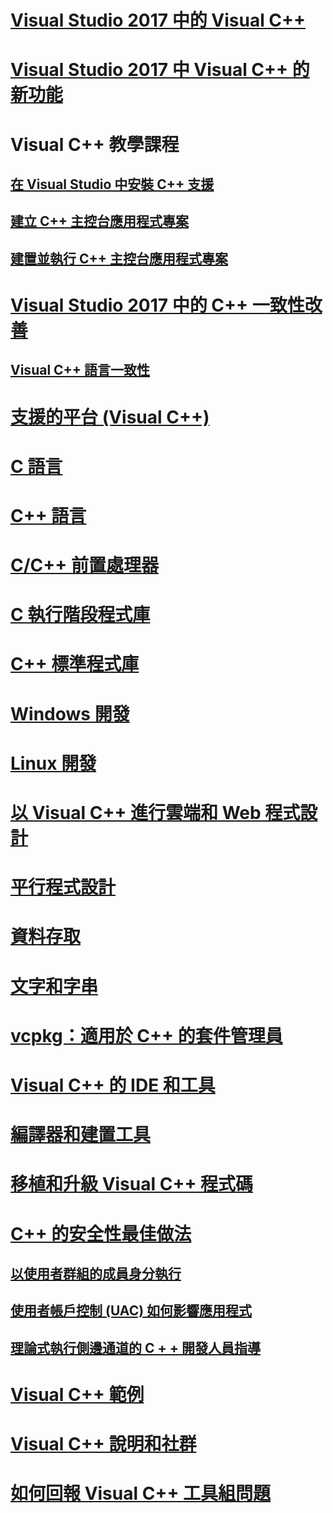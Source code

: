 # [Visual Studio 2017 中的 Visual C++](visual-cpp-in-visual-studio.md)
# [Visual Studio 2017 中 Visual C++ 的新功能](what-s-new-for-visual-cpp-in-visual-studio.md)
# Visual C++ 教學課程
## [在 Visual Studio 中安裝 C++ 支援](build/vscpp-step-0-installation.md)
## [建立 C++ 主控台應用程式專案](build/vscpp-step-1-create.md)
## [建置並執行 C++ 主控台應用程式專案](build/vscpp-step-2-build.md)
# [Visual Studio 2017 中的 C++ 一致性改善](cpp-conformance-improvements-2017.md)
## [Visual C++ 語言一致性](visual-cpp-language-conformance.md)
# [支援的平台 (Visual C++)](supported-platforms-visual-cpp.md)
# [C 語言](c-language/c-language-reference.md)
# [C++ 語言](cpp/cpp-language-reference.md)
# [C/C++ 前置處理器](preprocessor/c-cpp-preprocessor-reference.md)
# [C 執行階段程式庫](c-runtime-library/c-run-time-library-reference.md)
# [C++ 標準程式庫](standard-library/cpp-standard-library-reference.md)
# [Windows 開發](windows/overview-of-windows-programming-in-cpp.md)
# [Linux 開發](linux/download-install-and-setup-the-linux-development-workload.md)
# [以 Visual C++ 進行雲端和 Web 程式設計](cloud/cloud-and-web-programming-in-visual-cpp.md)
# [平行程式設計](parallel/parallel-programming-in-visual-cpp.md)
# [資料存取](data/data-access-in-cpp.md)
# [文字和字串](text/text-and-strings-in-visual-cpp.md)
# [vcpkg：適用於 C++ 的套件管理員](vcpkg.md)
# [Visual C++ 的 IDE 和工具](ide/ide-and-tools-for-visual-cpp-development.md)
# [編譯器和建置工具](build/building-c-cpp-programs.md)
# [移植和升級 Visual C++ 程式碼](porting/visual-cpp-porting-and-upgrading-guide.md)
# [C++ 的安全性最佳做法](security/security-best-practices-for-cpp.md)
## [以使用者群組的成員身分執行](security/running-as-a-member-of-the-users-group.md)
## [使用者帳戶控制 (UAC) 如何影響應用程式](security/how-user-account-control-uac-affects-your-application.md)
## [理論式執行側邊通道的 C + + 開發人員指導](security/developer-guidance-speculative-execution.md)
# [Visual C++ 範例](visual-cpp-samples.md)
# [Visual C++ 說明和社群](visual-cpp-help-and-community.md)
# [如何回報 Visual C++ 工具組問題](how-to-report-a-problem-with-the-visual-cpp-toolset.md)
